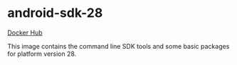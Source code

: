 # android-sdk-28 #

[Docker Hub](https://hub.docker.com/r/azabost/android-sdk/)

This image contains the command line SDK tools and some basic packages for platform version 28.
